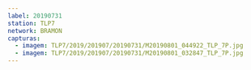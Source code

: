 ```yaml
---
label: 20190731
station: TLP7
network: BRAMON
capturas:
  - imagem: TLP7/2019/201907/20190731/M20190801_044922_TLP_7P.jpg
  - imagem: TLP7/2019/201907/20190731/M20190801_032847_TLP_7P.jpg
---
```

